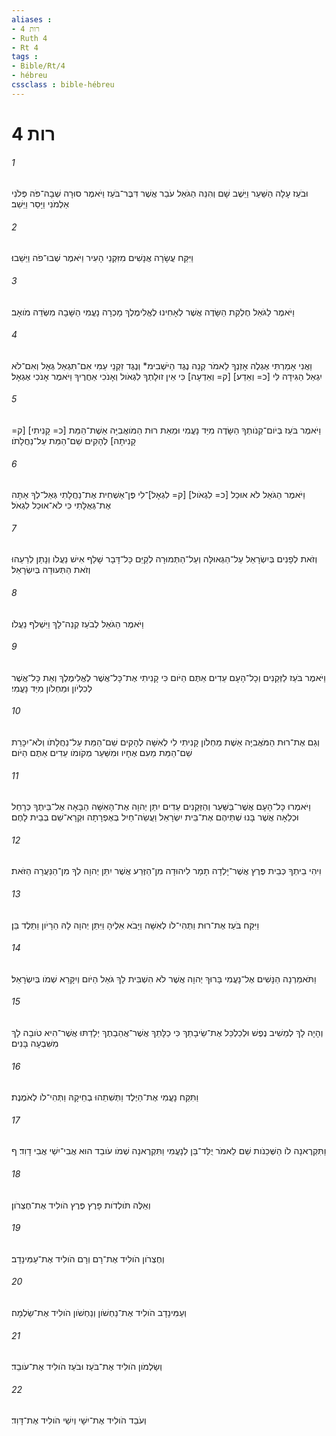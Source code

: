 ```yaml
---
aliases : 
- רות 4
- Ruth 4
- Rt 4
tags : 
- Bible/Rt/4
- hébreu
cssclass : bible-hébreu
---
```


# רות 4

###### 1
וּבֹעַז עָלָה הַשַּׁעַר וַיֵּשֶׁב שָׁם וְהִנֵּה הַגֹּאֵל עֹבֵר אֲשֶׁר דִּבֶּר־בֹּעַז וַיֹּאמֶר סוּרָה שְׁבָה־פֹּה פְּלֹנִי אַלְמֹנִי וַיָּסַר וַיֵּשֵׁב׃
###### 2
וַיִּקַּח עֲשָׂרָה אֲנָשִׁים מִזִּקְנֵי הָעִיר וַיֹּאמֶר שְׁבוּ־פֹה וַיֵּשֵׁבוּ׃
###### 3
וַיֹּאמֶר לַגֹּאֵל חֶלְקַת הַשָּׂדֶה אֲשֶׁר לְאָחִינוּ לֶאֱלִימֶלֶךְ מָכְרָה נָעֳמִי הַשָּׁבָה מִשְּׂדֵה מֹואָב׃
###### 4
וַאֲנִי אָמַרְתִּי אֶגְלֶה אָזְנְךָ לֵאמֹר קְנֵה נֶגֶד הַיֹּשְׁבִימ* וְנֶגֶד זִקְנֵי עַמִּי אִם־תִּגְאַל גְּאָל וְאִם־לֹא יִגְאַל הַגִּידָה לִּי [כ= וְאֵדַע] [ק= וְאֵדְעָה] כִּי אֵין זוּלָתְךָ לִגְאֹול וְאָנֹכִי אַחֲרֶיךָ וַיֹּאמֶר אָנֹכִי אֶגְאָל׃
###### 5
וַיֹּאמֶר בֹּעַז בְּיֹום־קְנֹותְךָ הַשָּׂדֶה מִיַּד נָעֳמִי וּמֵאֵת רוּת הַמֹּואֲבִיָּה אֵשֶׁת־הַמֵּת [כ= קָנִיתִי] [ק= קָנִיתָה] לְהָקִים שֵׁם־הַמֵּת עַל־נַחֲלָתֹו׃
###### 6
וַיֹּאמֶר הַגֹּאֵל לֹא אוּכַל [כ= לִגְאֹול] [ק= לִגְאָל]־לִי פֶּן־אַשְׁחִית אֶת־נַחֲלָתִי גְּאַל־לְךָ אַתָּה אֶת־גְּאֻלָּתִי כִּי לֹא־אוּכַל לִגְאֹל׃
###### 7
וְזֹאת לְפָנִים בְּיִשְׂרָאֵל עַל־הַגְּאוּלָּה וְעַל־הַתְּמוּרָה לְקַיֵּם כָּל־דָּבָר שָׁלַף אִישׁ נַעֲלֹו וְנָתַן לְרֵעֵהוּ וְזֹאת הַתְּעוּדָה בְּיִשְׂרָאֵל׃
###### 8
וַיֹּאמֶר הַגֹּאֵל לְבֹעַז קְנֵה־לָךְ וַיִּשְׁלֹף נַעֲלֹו׃
###### 9
וַיֹּאמֶר בֹּעַז לַזְּקֵנִים וְכָל־הָעָם עֵדִים אַתֶּם הַיֹּום כִּי קָנִיתִי אֶת־כָּל־אֲשֶׁר לֶאֱלִימֶלֶךְ וְאֵת כָּל־אֲשֶׁר לְכִלְיֹון וּמַחְלֹון מִיַּד נָעֳמִי׃
###### 10
וְגַם אֶת־רוּת הַמֹּאֲבִיָּה אֵשֶׁת מַחְלֹון קָנִיתִי לִי לְאִשָּׁה לְהָקִים שֵׁם־הַמֵּת עַל־נַחֲלָתֹו וְלֹא־יִכָּרֵת שֵׁם־הַמֵּת מֵעִם אֶחָיו וּמִשַּׁעַר מְקֹומֹו עֵדִים אַתֶּם הַיֹּום׃
###### 11
וַיֹּאמְרוּ כָּל־הָעָם אֲשֶׁר־בַּשַּׁעַר וְהַזְּקֵנִים עֵדִים יִתֵּן יְהוָה אֶת־הָאִשָּׁה הַבָּאָה אֶל־בֵּיתֶךָ כְּרָחֵל וּכְלֵאָה אֲשֶׁר בָּנוּ שְׁתֵּיהֶם אֶת־בֵּית יִשְׂרָאֵל וַעֲשֵׂה־חַיִל בְּאֶפְרָתָה וּקְרָא־שֵׁם בְּבֵית לָחֶם׃
###### 12
וִיהִי בֵיתְךָ כְּבֵית פֶּרֶץ אֲשֶׁר־יָלְדָה תָמָר לִיהוּדָה מִן־הַזֶּרַע אֲשֶׁר יִתֵּן יְהוָה לְךָ מִן־הַנַּעֲרָה הַזֹּאת׃
###### 13
וַיִּקַּח בֹּעַז אֶת־רוּת וַתְּהִי־לֹו לְאִשָּׁה וַיָּבֹא אֵלֶיהָ וַיִּתֵּן יְהוָה לָהּ הֵרָיֹון וַתֵּלֶד בֵּן׃
###### 14
וַתֹּאמַרְנָה הַנָּשִׁים אֶל־נָעֳמִי בָּרוּךְ יְהוָה אֲשֶׁר לֹא הִשְׁבִּית לָךְ גֹּאֵל הַיֹּום וְיִקָּרֵא שְׁמֹו בְּיִשְׂרָאֵל׃
###### 15
וְהָיָה לָךְ לְמֵשִׁיב נֶפֶשׁ וּלְכַלְכֵּל אֶת־שֵׂיבָתֵךְ כִּי כַלָּתֵךְ אֲשֶׁר־אֲהֵבַתֶךְ יְלָדַתּוּ אֲשֶׁר־הִיא טֹובָה לָךְ מִשִּׁבְעָה בָּנִים׃
###### 16
וַתִּקַּח נָעֳמִי אֶת־הַיֶּלֶד וַתְּשִׁתֵהוּ בְחֵיקָהּ וַתְּהִי־לֹו לְאֹמֶנֶת׃
###### 17
וַתִּקְרֶאנָה לֹו הַשְּׁכֵנֹות שֵׁם לֵאמֹר יֻלַּד־בֵּן לְנָעֳמִי וַתִּקְרֶאנָה שְׁמֹו עֹובֵד הוּא אֲבִי־יִשַׁי אֲבִי דָוִד׃ ף
###### 18
וְאֵלֶּה תֹּולְדֹות פָּרֶץ פֶּרֶץ הֹולִיד אֶת־חֶצְרֹון׃
###### 19
וְחֶצְרֹון הֹולִיד אֶת־רָם וְרָם הֹולִיד אֶת־עַמִּינָדָב׃
###### 20
וְעַמִּינָדָב הֹולִיד אֶת־נַחְשֹׁון וְנַחְשֹׁון הֹולִיד אֶת־שַׂלְמָה׃
###### 21
וְשַׂלְמֹון הֹולִיד אֶת־בֹּעַז וּבֹעַז הֹולִיד אֶת־עֹובֵד׃
###### 22
וְעֹבֵד הֹולִיד אֶת־יִשָׁי וְיִשַׁי הֹולִיד אֶת־דָּוִד׃
